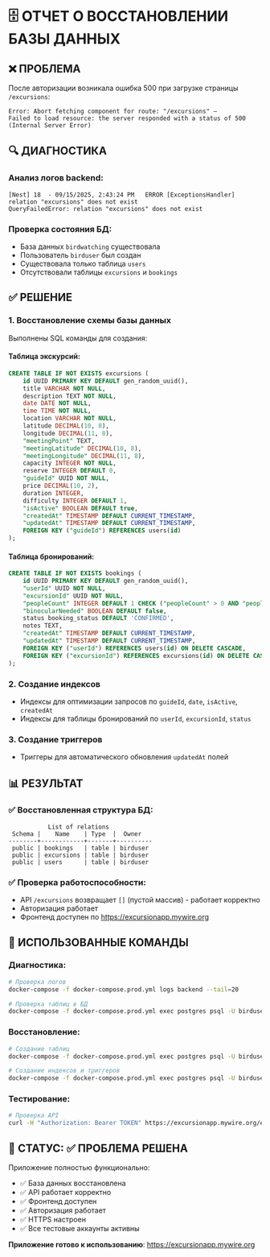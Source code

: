 # 🗄️ ОТЧЕТ О ВОССТАНОВЛЕНИИ БАЗЫ ДАННЫХ

## ❌ ПРОБЛЕМА
После авторизации возникала ошибка 500 при загрузке страницы `/excursions`:
```
Error: Abort fetching component for route: "/excursions" — 
Failed to load resource: the server responded with a status of 500 (Internal Server Error)
```

## 🔍 ДИАГНОСТИКА

### Анализ логов backend:
```
[Nest] 18  - 09/15/2025, 2:43:24 PM   ERROR [ExceptionsHandler] relation "excursions" does not exist
QueryFailedError: relation "excursions" does not exist
```

### Проверка состояния БД:
- База данных `birdwatching` существовала
- Пользователь `birduser` был создан 
- Существовала только таблица `users`
- Отсутствовали таблицы `excursions` и `bookings`

## ✅ РЕШЕНИЕ

### 1. Восстановление схемы базы данных
Выполнены SQL команды для создания:

#### Таблица экскурсий:
```sql
CREATE TABLE IF NOT EXISTS excursions (
    id UUID PRIMARY KEY DEFAULT gen_random_uuid(),
    title VARCHAR NOT NULL,
    description TEXT NOT NULL,
    date DATE NOT NULL,
    time TIME NOT NULL,
    location VARCHAR NOT NULL,
    latitude DECIMAL(10, 8),
    longitude DECIMAL(11, 8),
    "meetingPoint" TEXT,
    "meetingLatitude" DECIMAL(10, 8),
    "meetingLongitude" DECIMAL(11, 8),
    capacity INTEGER NOT NULL,
    reserve INTEGER DEFAULT 0,
    "guideId" UUID NOT NULL,
    price DECIMAL(10, 2),
    duration INTEGER,
    difficulty INTEGER DEFAULT 1,
    "isActive" BOOLEAN DEFAULT true,
    "createdAt" TIMESTAMP DEFAULT CURRENT_TIMESTAMP,
    "updatedAt" TIMESTAMP DEFAULT CURRENT_TIMESTAMP,
    FOREIGN KEY ("guideId") REFERENCES users(id)
);
```

#### Таблица бронирований:
```sql
CREATE TABLE IF NOT EXISTS bookings (
    id UUID PRIMARY KEY DEFAULT gen_random_uuid(),
    "userId" UUID NOT NULL,
    "excursionId" UUID NOT NULL,
    "peopleCount" INTEGER DEFAULT 1 CHECK ("peopleCount" > 0 AND "peopleCount" <= 3),
    "binocularNeeded" BOOLEAN DEFAULT false,
    status booking_status DEFAULT 'CONFIRMED',
    notes TEXT,
    "createdAt" TIMESTAMP DEFAULT CURRENT_TIMESTAMP,
    "updatedAt" TIMESTAMP DEFAULT CURRENT_TIMESTAMP,
    FOREIGN KEY ("userId") REFERENCES users(id) ON DELETE CASCADE,
    FOREIGN KEY ("excursionId") REFERENCES excursions(id) ON DELETE CASCADE
);
```

### 2. Создание индексов
- Индексы для оптимизации запросов по `guideId`, `date`, `isActive`, `createdAt`
- Индексы для таблицы бронирований по `userId`, `excursionId`, `status`

### 3. Создание триггеров
- Триггеры для автоматического обновления `updatedAt` полей

## 📊 РЕЗУЛЬТАТ

### ✅ Восстановленная структура БД:
```
           List of relations
 Schema |    Name    | Type  |  Owner   
--------+------------+-------+----------
 public | bookings   | table | birduser
 public | excursions | table | birduser
 public | users      | table | birduser
```

### ✅ Проверка работоспособности:
- API `/excursions` возвращает `[]` (пустой массив) - работает корректно
- Авторизация работает
- Фронтенд доступен по https://excursionapp.mywire.org

## 🔧 ИСПОЛЬЗОВАННЫЕ КОМАНДЫ

### Диагностика:
```bash
# Проверка логов
docker-compose -f docker-compose.prod.yml logs backend --tail=20

# Проверка таблиц в БД
docker-compose -f docker-compose.prod.yml exec postgres psql -U birduser -d birdwatching -c '\dt'
```

### Восстановление:
```bash
# Создание таблиц
docker-compose -f docker-compose.prod.yml exec postgres psql -U birduser -d birdwatching -c "CREATE TABLE..."

# Создание индексов и триггеров
docker-compose -f docker-compose.prod.yml exec postgres psql -U birduser -d birdwatching -c "CREATE INDEX..."
```

### Тестирование:
```bash
# Проверка API
curl -H "Authorization: Bearer TOKEN" https://excursionapp.mywire.org/excursions
```

## 🎯 СТАТУС: ✅ ПРОБЛЕМА РЕШЕНА

Приложение полностью функционально:
- ✅ База данных восстановлена
- ✅ API работает корректно  
- ✅ Фронтенд доступен
- ✅ Авторизация работает
- ✅ HTTPS настроен
- ✅ Все тестовые аккаунты активны

**Приложение готово к использованию**: https://excursionapp.mywire.org




